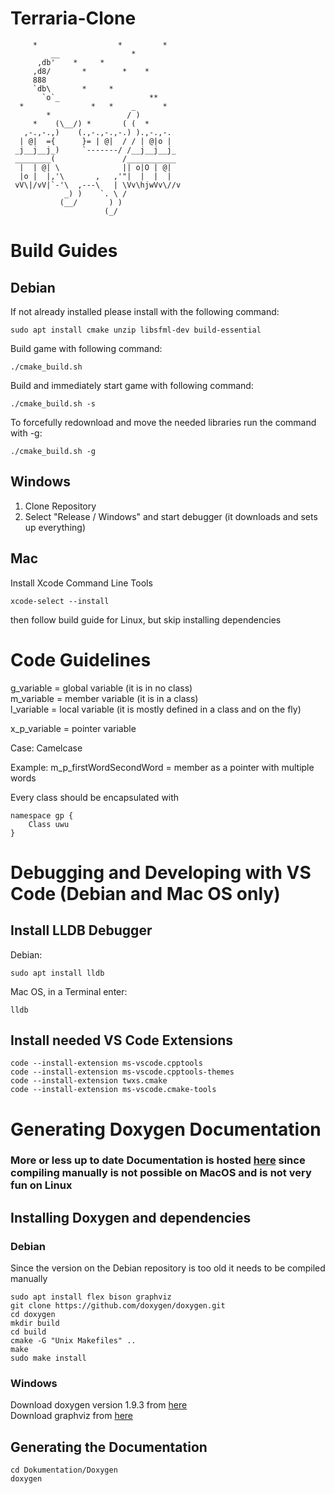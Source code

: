 # Terraria-Clone
         *                  *         *
             __                *
          ,db'    *     *
         ,d8/       *        *    *
         888
         `db\       *     *
           `o`_                    **
      *               *   *    _      *
            *                 / )
         *    (\__/) *       ( (  *
       ,-.,-.,)    (.,-.,-.,-.) ).,-.,-.
      | @|  ={      }= | @|  / / | @|o |
     _j__j__j_)     `-------/ /__j__j__j_
     ________(               /___________
      |  | @| \              || o|O | @|
      |o |  |,'\       ,   ,'"|  |  |  |  
     vV\|/vV|`-'\  ,---\   | \Vv\hjwVv\//v
                _) )    `. \ /
               (__/       ) )
                         (_/

# Build Guides
## Debian
If not already installed please install with the following command:

```
sudo apt install cmake unzip libsfml-dev build-essential
```

Build game with following command:
```
./cmake_build.sh
```

Build and immediately start game with following command:
```
./cmake_build.sh -s
```

To forcefully redownload and move the needed libraries run the command with -g:
```
./cmake_build.sh -g
```

## Windows
1. Clone Repository
2. Select "Release / Windows" and start debugger (it downloads and sets up everything)

## Mac
Install Xcode Command Line Tools
```
xcode-select --install
```
then follow build guide for Linux, but skip installing dependencies

# Code Guidelines
g_variable = global variable (it is in no class)  
m_variable = member variable (it is in a class)  
l_variable = local variable (it is mostly defined in a class and on the fly)  

x_p_variable = pointer variable

Case: Camelcase

Example:
m_p_firstWordSecondWord = member as a pointer with multiple words

Every class should be encapsulated with
```
namespace gp {
    Class uwu
}
```

# Debugging and Developing with VS Code (Debian and Mac OS only)

## Install LLDB Debugger 
Debian:
```
sudo apt install lldb
```
Mac OS, in a Terminal enter:
```
lldb
```

## Install needed VS Code Extensions
```
code --install-extension ms-vscode.cpptools 
code --install-extension ms-vscode.cpptools-themes
code --install-extension twxs.cmake 
code --install-extension ms-vscode.cmake-tools
```

# Generating Doxygen Documentation
### More or less up to date Documentation is hosted [here](https://thecamoc.synology.me:4489/) since compiling manually is not possible on MacOS and is not very fun on Linux 
## Installing Doxygen and dependencies
### Debian 
Since the version on the Debian repository is too old it needs to be compiled manually 
```
sudo apt install flex bison graphviz
git clone https://github.com/doxygen/doxygen.git
cd doxygen
mkdir build
cd build
cmake -G "Unix Makefiles" ..
make
sudo make install
```
### Windows
Download doxygen version 1.9.3 from [here](https://www.doxygen.nl/files/doxygen-1.9.3-setup.exe)  
Download graphviz from [here](https://gitlab.com/api/v4/projects/4207231/packages/generic/graphviz-releases/3.0.0/windows_10_cmake_Release_graphviz-install-3.0.0-win64.exe) 

## Generating the Documentation
```
cd Dokumentation/Doxygen
doxygen
```
